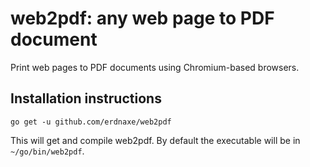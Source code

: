 # web2pdf: any web page to PDF document

Print web pages to PDF documents using Chromium-based browsers.

## Installation instructions

```
go get -u github.com/erdnaxe/web2pdf
```

This will get and compile web2pdf. By default the executable will be in
`~/go/bin/web2pdf`.

